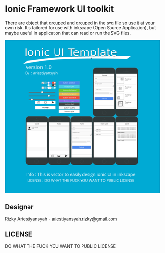 Ionic Framework UI toolkit
========================================

There are object that grouped and grouped in the svg file so use it at your own risk. It's tailored for use with inkscape (Open Source Application), but maybe useful in application that can read or run the SVG files.

![Ionic UI Elements preview](ionic-ui-preview.png)

## Designer

Rizky Ariestiyansyah - <ariestiyansyah.rizky@gmail.com>

## LICENSE

DO WHAT THE FUCK YOU WANT TO PUBLIC LICENSE 
